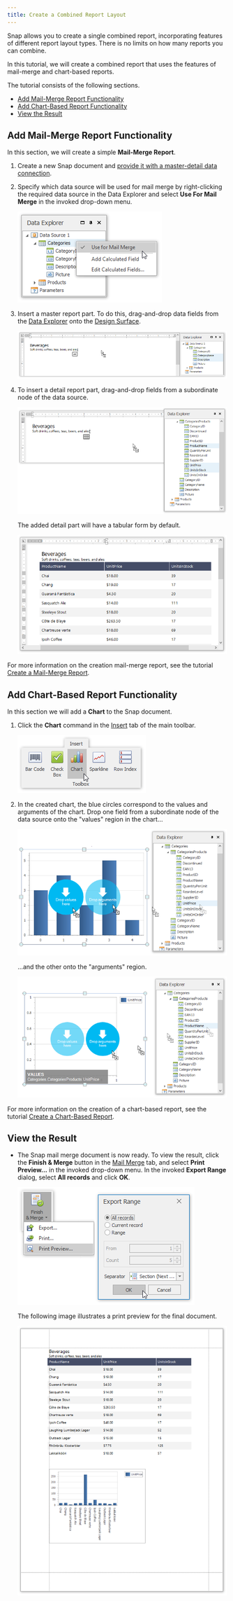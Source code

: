 ```yaml
---
title: Create a Combined Report Layout
---
```

Snap allows you to create a single combined report, incorporating features of different report layout types. There is no limits on how many reports you can combine.

In this tutorial, we will create a combined report that uses the features of mail-merge and chart-based reports.

The tutorial consists of the following sections.
* [Add Mail-Merge Report Functionality](#mailmerge)
* [Add Chart-Based Report Functionality](#chart)
* [View the Result](#result)

## <a name="mailmerge"/>Add Mail-Merge Report Functionality
In this section, we will create a simple **Mail-Merge Report**.
1. Create a new Snap document and [provide it with a master-detail data connection](../../../../interface-elements-for-desktop/articles/snap-reporting-engine/connect-to-data/create-a-master-detail-data-source.md).
2. Specify which data source will be used for mail merge by right-clicking the required data source in the Data Explorer and select **Use For Mail Merge** in the invoked drop-down menu.
	
	![combined-report-0](../../../images/Img23854.png)
3. Insert a master report part. To do this, drag-and-drop data fields from the [Data Explorer](../../../../interface-elements-for-desktop/articles/snap-reporting-engine/graphical-user-interface/snap-application-elements/data-explorer.md) onto the  [Design Surface](../../../../interface-elements-for-desktop/articles/snap-reporting-engine/graphical-user-interface/snap-application-elements/design-surface.md).
	
	![combined-report-1](../../../images/Img23857.png)
4. To insert a detail report part, drag-and-drop fields from a subordinate node of the data source.
	
	![combined-report-2](../../../images/Img23858.png)
	
	The added detail part will have a tabular form by default.
	
	![combined-report-7](../../../images/Img23864.png)

For more information on the creation mail-merge report, see the tutorial [Create a Mail-Merge Report](../../../../interface-elements-for-desktop/articles/snap-reporting-engine/create-a-report-layout/create-a-mail-merge-report.md).

## <a name="chart"/>Add Chart-Based Report Functionality
In this section we will add a **Chart** to the Snap document.
1. Click the **Chart** command in the [Insert](../../../../interface-elements-for-desktop/articles/snap-reporting-engine/graphical-user-interface/main-toolbar/general-tools-insert.md) tab of the main toolbar.
	
	![combined-report-3](../../../images/Img23859.png)
2. In the created chart, the blue circles correspond to the values and arguments of the chart. Drop one field from a subordinate node of the data source onto the "values" region in the chart...
	
	![combined-report-4](../../../images/Img23860.png)
	
	...and the other onto the "arguments" region.
	
	![combined-report-5](../../../images/Img23861.png)

For more information on the creation of a chart-based report, see the tutorial [Create a Chart-Based Report](../../../../interface-elements-for-desktop/articles/snap-reporting-engine/create-a-report-layout/create-a-chart-based-report.md).

## <a name="result"/>View the Result
* The Snap mail merge document is now ready. To view the result, click the **Finish &amp; Merge** button in the [Mail Merge](../../../../interface-elements-for-desktop/articles/snap-reporting-engine/graphical-user-interface/main-toolbar/data-tools-mail-merge.md) tab, and select **Print Preview...** in the invoked  drop-down menu. In the invoked **Export Range** dialog, select **All records** and click **OK**.
	
	![snap-mail-merge-print-preview](../../../images/Img22411.png)
	
	The following image illustrates a print preview for the final document.
	
	![combined-report-6](../../../images/Img23862.png)